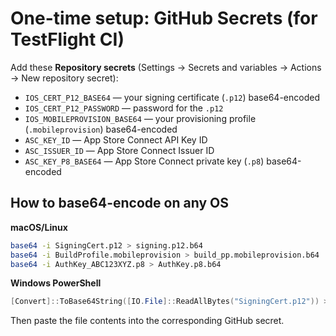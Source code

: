 # One-time setup: GitHub Secrets (for TestFlight CI)

Add these **Repository secrets** (Settings → Secrets and variables → Actions → New repository secret):

- `IOS_CERT_P12_BASE64` — your signing certificate (`.p12`) base64-encoded  
- `IOS_CERT_P12_PASSWORD` — password for the `.p12`
- `IOS_MOBILEPROVISION_BASE64` — your provisioning profile (`.mobileprovision`) base64-encoded
- `ASC_KEY_ID` — App Store Connect API Key ID
- `ASC_ISSUER_ID` — App Store Connect Issuer ID
- `ASC_KEY_P8_BASE64` — App Store Connect private key (`.p8`) base64-encoded

## How to base64-encode on any OS

**macOS/Linux**
```bash
base64 -i SigningCert.p12 > signing.p12.b64
base64 -i BuildProfile.mobileprovision > build_pp.mobileprovision.b64
base64 -i AuthKey_ABC123XYZ.p8 > AuthKey.p8.b64
```

**Windows PowerShell**
```powershell
[Convert]::ToBase64String([IO.File]::ReadAllBytes("SigningCert.p12")) > signing.p12.b64
```

Then paste the file contents into the corresponding GitHub secret.
